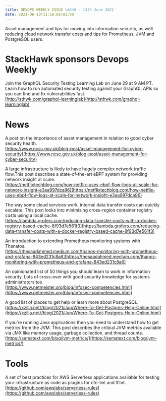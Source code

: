 ```yaml
---
title: DEVOPS WEEKLY ISSUE \#546 - 13th June 2021 
date: 2021-06-13T11:16:01+01:00
---
```


Asset management and tips for moving into information security, as well reducing cloud network transfer costs and tips for Prometheus, JVM and PostgreSQL users.


StackHawk sponsors Devops Weekly
============================

Join the GraphQL Security Testing Learning Lab on June 29 at 9 AM PT. Learn how to run automated security testing against your GraphQL APIs so you can find and fix vulnerabilities fast.
<br>[http://sthwk.com/graphql-learninglab](http://sthwk.com/graphql-learninglab)


News
====

A post on the importance of asset management in relation to good cyber security health.
<br>[https://www.ncsc.gov.uk/blog-post/asset-management-for-cyber-security](https://www.ncsc.gov.uk/blog-post/asset-management-for-cyber-security)


A large infrastructure is likely to have hugely complex network traffic flow.This post describes a state-of-the-art eBPF system for providing network insight at scale.
<br>[https://netflixtechblog.com/how-netflix-uses-ebpf-flow-logs-at-scale-for-network-insight-e3ea997dca96](https://netflixtechblog.com/how-netflix-uses-ebpf-flow-logs-at-scale-for-network-insight-e3ea997dca96)


The way some cloud services work, internal data transfer costs can quickly escalate. This post looks into minimising cross-region container registry costs using a local cache.
<br>[https://lambda.grofers.com/reducing-data-transfer-costs-with-a-docker-registry-based-cache-8f93d7e561f3](https://lambda.grofers.com/reducing-data-transfer-costs-with-a-docker-registry-based-cache-8f93d7e561f3)


An introduction to extending Prometheus monitoring systems with Thanatos.
<br>[https://thesaadahmed.medium.com/thanos-monitoring-with-prometheus-and-grafana-843ed231c8a6](https://thesaadahmed.medium.com/thanos-monitoring-with-prometheus-and-grafana-843ed231c8a6)


An opinionated list of 50 things you should learn to work in information security. Lots of cross-over with good security knowledge for systems administrators too.
<br>[https://www.netmeister.org/blog/infosec-competencies.html](https://www.netmeister.org/blog/infosec-competencies.html)


A good list of places to get help or learn more about PostgreSQL.
<br>[https://xzilla.net//blog/2021/Jun/Where-To-Get-Postgres-Help-Online.html](https://xzilla.net//blog/2021/Jun/Where-To-Get-Postgres-Help-Online.html)


If you’re running Java applications then you need to understand how to get metrics from the JVM. This post describes the critical JVM metrics available via JMX like memory usage, garbage collection, and thread counts.
<br>[https://sematext.com/blog/jvm-metrics/](https://sematext.com/blog/jvm-metrics/)


Tools
=====

A set of best practices for AWS Serverless applications available for testing your infrastructure as code as plugins for cfn-lint and tflint.
<br>[https://github.com/awslabs/serverless-rules](https://github.com/awslabs/serverless-rules)




